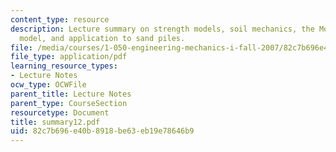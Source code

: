 ```yaml
---
content_type: resource
description: Lecture summary on strength models, soil mechanics, the Mohr-Coulomb
  model, and application to sand piles.
file: /media/courses/1-050-engineering-mechanics-i-fall-2007/82c7b696e40b8918be63eb19e78646b9_summary12.pdf
file_type: application/pdf
learning_resource_types:
- Lecture Notes
ocw_type: OCWFile
parent_title: Lecture Notes
parent_type: CourseSection
resourcetype: Document
title: summary12.pdf
uid: 82c7b696-e40b-8918-be63-eb19e78646b9
---
```

